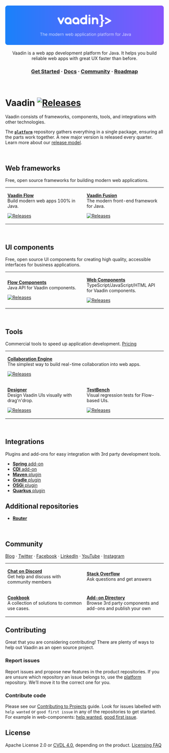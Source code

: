 <div align="center">

![Vaadin](https://raw.githubusercontent.com/vaadin/.github/main/profile/vaadin-banner.svg)

Vaadin is a web app development platform for Java. It helps you build reliable web apps with great UX faster than before.

### [Get Started](https://vaadin.com/start) · [Docs](https://vaadin.com/docs) · [Community](#community) · [Roadmap](https://github.com/orgs/vaadin/projects/9)

  <br>
</div>

# Vaadin [![Releases](https://img.shields.io/github/v/release/vaadin/platform?color=%231A81FA&label=Latest&logo=%20&sort=semver)](https://github.com/vaadin/platform/releases)

Vaadin consists of frameworks, components, tools, and integrations with other technologies.

The [**`platform`**](https://github.com/vaadin/platform) repository gathers everything in a single package, ensuring all the parts work together.
A new major version is released every quarter. Learn more about our [release model](https://vaadin.com/roadmap).

<br>

## Web frameworks
Free, open source frameworks for building modern web applications.

<table width="100%">
<tr>
  <td width="50%">

  [**Vaadin Flow**](https://github.com/vaadin/flow)  
  Build modern web apps 100% in Java.
  
  [![Releases](https://img.shields.io/github/v/release/vaadin/flow?color=%231A81FA&label=Latest&logo=%20&sort=semver)](https://github.com/vaadin/flow/releases)
  </td>
  <td width="50%">

  [**Vaadin Fusion**](https://github.com/vaadin/fusion)    
  The modern front-end framework for Java.
  
  [![Releases](https://img.shields.io/github/v/release/vaadin/fusion?color=%231A81FA&label=Latest&logo=%20&sort=semver)](https://github.com/vaadin/fusion/releases)
  </td>
</tr>
</table>

<br>

## UI components
Free, open source UI components for creating high quality, accessible interfaces for business applications.

<table width="100%">
<tr>
  <td width="50%">

  [**Flow Components**](https://github.com/vaadin/flow-components)  
  Java API for Vaadin components.
    
  [![Releases](https://img.shields.io/github/v/release/vaadin/flow-components?color=%231A81FA&label=Latest&logo=%20&sort=semver)](https://github.com/vaadin/flow-components/releases)  
  </td>
  <td width="50%">

  [**Web Components**](https://github.com/vaadin/web-components)  
  TypeScript/JavaScript/HTML API for Vaadin components.
    
  [![Releases](https://img.shields.io/github/v/release/vaadin/web-components?color=%231A81FA&label=Latest&logo=%20&sort=semver)](https://github.com/vaadin/web-components/releases)  
  </td>
</tr>
</table>

<br>

## Tools
Commercial tools to speed up application development. [Pricing](https://vaadin.com/pricing)

<table width="100%">
<tr>
  <td colspan="2">

  [**Collaboration Engine**](https://github.com/vaadin/collaboration-engine)  
  The simplest way to build real-time collaboration into web apps.
    
  [![Releases](https://img.shields.io/github/v/release/vaadin/collaboration-engine?color=%231A81FA&label=Latest&logo=%20&sort=semver)](https://github.com/vaadin/collaboration-engine/releases)  
  </td>
</tr>
<tr>
  <td width="50%">

  [**Designer**](https://github.com/vaadin/designer)  
  Design Vaadin UIs visually with drag'n'drop.
    
  [![Releases](https://img.shields.io/github/v/release/vaadin/designer?color=%231A81FA&label=Latest&logo=%20&sort=semver)](https://github.com/vaadin/designer/releases)  
  </td>
  <td width="50%">

  [**TestBench**](https://github.com/vaadin/testbench)  
  Visual regression tests for Flow-based UIs.
    
  [![Releases](https://img.shields.io/github/v/release/vaadin/testbench?color=%231A81FA&label=Latest&logo=%20&sort=semver)](https://github.com/vaadin/testbench/releases)  
  </td>
</tr>
</table>

<br>

## Integrations
Plugins and add-ons for easy integration with 3rd party development tools.

- [**Spring** add-on](https://github.com/vaadin/spring)
- [**CDI** add-on](https://github.com/vaadin/cdi)
- [**Maven** plugin](https://github.com/vaadin/flow/tree/master/flow-plugins/flow-maven-plugin)
- [**Gradle** plugin](https://github.com/vaadin/flow/tree/master/flow-plugins/flow-gradle-plugin)
- [**OSGi** plugin](https://github.com/vaadin/osgi)
- [**Quarkus** plugin](https://github.com/vaadin/quarkus)

## Additional repositories

- [**Router**](https://github.com/vaadin/router)


<br>

## Community

[Blog](https://vaadin.com/blog) · [Twitter](https://twitter.com/vaadin) · [Facebook](https://facebook.com/vaadin) · [LinkedIn](https://linkedin.com/company/52231) · [YouTube](https://youtube.com/user/vaadinofficial) · [Instagram](https://www.instagram.com/vaadin/)

<table width="100%">
<tr>
  <td width="50%">

  [**Chat on Discord**](https://discord.gg/MYFq5RTbBn)  
  Get help and discuss with community members
  </td>
  <td width="50%">

  [**Stack Overflow**](https://stackoverflow.com/questions/tagged/vaadin)  
  Ask questions and get answers
  </td>
</tr>
<tr>
  <td width="50%">

  [**Cookbook**](https://cookbook.vaadin.com)  
  A collection of solutions to common use cases.
  </td>
  <td width="50%">

  [**Add-on Directory**](https://vaadin.com/directory)  
  Browse 3rd party components and add-ons and publish your own
  </td>
</tr>
</table>


## Contributing

Great that you are considering contributing! There are plenty of ways to help out Vaadin as an open source project.

### Report issues
Report issues and propose new features in the product repositories. If you are unsure which repository an issue belongs to, use the [platform](https://github.com/vaadin/platform/issues/new) repository. We’ll move it to the correct one for you.

### Contribute code
Please see our [Contributing to Projects](https://vaadin.com/docs/latest/contributing/overview) guide. Look for issues labelled with `help wanted` or `good first issue` in any of the repositories to get started. For example in web-components: [help wanted](https://github.com/vaadin/web-components/labels/help%20wanted), [good first issue](https://github.com/vaadin/web-components/labels/good%20first%20issue).

## License

Apache License 2.0 or [CVDL 4.0](https://vaadin.com/license/cvdl-4.0), depending on the product. [Licensing FAQ](https://vaadin.com/licensing-faq-and-troubleshooting)
